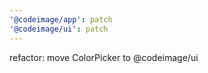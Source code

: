 ```yaml
---
'@codeimage/app': patch
'@codeimage/ui': patch
---
```


refactor: move ColorPicker to @codeimage/ui
